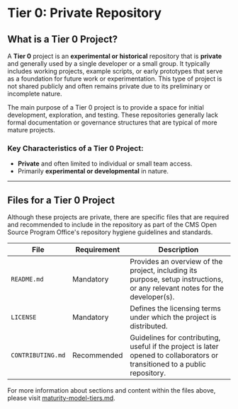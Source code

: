# Tier 0: Private Repository

## What is a Tier 0 Project?

A **Tier 0** project is an **experimental or historical** repository that is **private** and generally used by a single developer or a small group. It typically includes working projects, example scripts, or early prototypes that serve as a foundation for future work or experimentation. This type of project is not shared publicly and often remains private due to its preliminary or incomplete nature.

The main purpose of a Tier 0 project is to provide a space for initial development, exploration, and testing. These repositories generally lack formal documentation or governance structures that are typical of more mature projects.

### Key Characteristics of a Tier 0 Project:
- **Private** and often limited to individual or small team access.
- Primarily **experimental or developmental** in nature.
  
---

## Files for a Tier 0 Project

Although these projects are private, there are specific files that are required and recommended to include in the repository as part of the CMS Open Source Program Office's repository hygiene guidelines and standards.

| **File**              | **Requirement** | **Description**                                                                                             |
|-----------------------|-----------------|-------------------------------------------------------------------------------------------------------------|
| `README.md`           |  Mandatory     | Provides an overview of the project, including its purpose, setup instructions, or any relevant notes for the developer(s). |
| `LICENSE`             | Mandatory        | Defines the licensing terms under which the project is distributed. |
| `CONTRIBUTING.md`     | Recommended        | Guidelines for contributing, useful if the project is later opened to collaborators or transitioned to a public repository. |

For more information about sections and content within the files above, please visit [maturity-model-tiers.md](https://github.com/DSACMS/repo-scaffolder/blob/main/maturity-model-tiers.md).